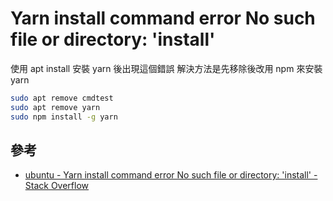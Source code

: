 # Yarn install command error No such file or directory: 'install'

使用 apt install 安裝 yarn 後出現這個錯誤
解決方法是先移除後改用 npm 來安裝 yarn

```bash
sudo apt remove cmdtest
sudo apt remove yarn
sudo npm install -g yarn
```

## 參考

- [ubuntu - Yarn install command error No such file or directory: 'install' - Stack Overflow](https://stackoverflow.com/questions/46013544/yarn-install-command-error-no-such-file-or-directory-install)
